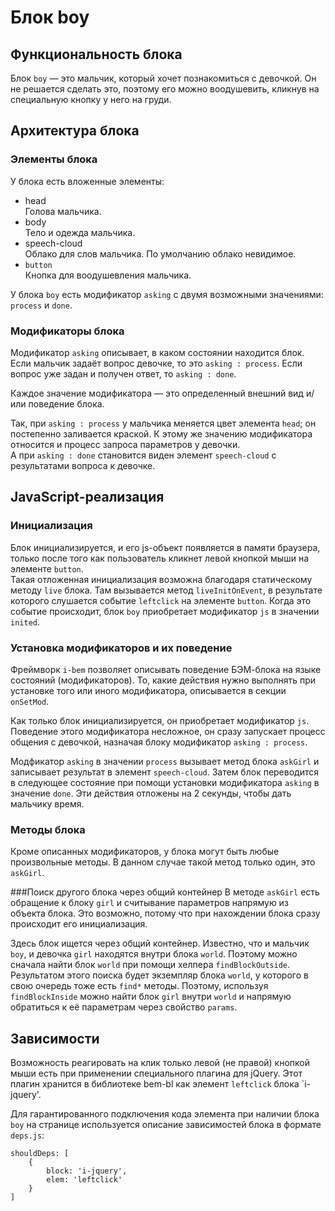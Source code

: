 # Блок boy

## Функциональность блока
Блок `boy` — это мальчик, который хочет познакомиться с девочкой. Он не решается
сделать это, поэтому его можно воодушевить, кликнув на специальную кнопку у него
на груди.

## Архитектура блока

### Элементы блока
У блока есть вложенные элементы:
 * head<br/>
 Голова мальчика.
 * body<br/>
 Тело и одежда мальчика.
 * speech-cloud<br/>
 Облако для слов мальчика. По умолчанию облако невидимое.
 * `button`<br/>
 Кнопка для воодушевления мальчика.

У блока `boy` есть модификатор `asking` с двумя возможными значениями: `process`
и `done`.

### Модификаторы блока
Модификатор `asking` описывает, в каком состоянии находится блок. Если мальчик
задаёт вопрос девочке, то это `asking : process`. Если вопрос уже задан и
получен ответ, то `asking : done`.

Каждое значение модификатора — это определенный внешний вид и/или поведение
блока.

Так, при `asking : process` у мальчика меняется цвет элемента `head`; он
постепенно заливается краской. К этому же значению модификатора относится и
процесс запроса параметров у девочки.<br/>
А при `asking : done` становится виден элемент `speech-cloud` с результатами
вопроса к девочке.

## JavaScript-реализация

### Инициализация
Блок инициализируется, и его js-объект появляется в памяти браузера, только
после того как пользователь кликнет левой кнопкой мыши на элементе
`button`.<br/>
Такая отложенная инициализация возможна благодаря статическому методу `live`
блока. Там вызывается метод `liveInitOnEvent`, в результате которого слушается
событие `leftclick` на элементе `button`. Когда это событие происходит, блок
`boy` приобретает модификатор `js` в значении `inited`.

### Установка модификаторов и их поведение
Фреймворк `i-bem` позволяет описывать поведение БЭМ-блока на языке состояний
(модификаторов). То, какие действия нужно выполнять при установке того или иного
модификатора, описывается в секции `onSetMod`.

Как только блок инициализируется, он приобретает модификатор `js`. Поведение
этого модификатора несложное, он сразу запускает процесс общения с девочкой,
назначая блоку модификатор `asking : process`.

Модфикатор `asking` в значении `process` вызывает метод блока `askGirl` и
записывает результат в элемент `speech-cloud`. Затем блок переводится в
следующее состояние при помощи установки модификатора `asking` в значение
`done`. Эти действия отложены на 2 секунды, чтобы дать мальчику время.

### Методы блока
Кроме описанных модификаторов, у блока могут быть любые произвольные методы. В
данном случае такой метод только один, это `askGirl`.

###Поиск другого блока через общий контейнер
В методе `askGirl` есть обращение к блоку `girl` и считывание параметров
напрямую из объекта блока. Это возможно, потому что при нахождении блока сразу
происходит его инициализация.

Здесь блок ищется через общий контейнер. Известно, что и мальчик `boy`, и
девочка `girl` находятся внутри блока `world`. Поэтому можно сначала найти блок
`world` при помощи хелпера `findBlockOutside`. Результатом этого поиска будет
экземпляр блока `world`, у которого в свою очередь тоже есть `find*` методы.
Поэтому, используя `findBlockInside` можно найти блок `girl` внутри `world` и
напрямую обратиться к её параметрам через свойство `params`.

## Зависимости
Возможность реагировать на клик только левой (не правой) кнопкой мыши есть при
применении специального плагина для jQuery. Этот плагин хранится в библиотеке
bem-bl как элемент `leftclick` блока `i-jquery'.

Для гарантированного подключения кода элемента при наличии блока `boy` на
странице используется описание зависимостей блока в формате `deps.js`:

    shouldDeps: [
        {
            block: 'i-jquery',
            elem: 'leftclick'
        }
    ]

